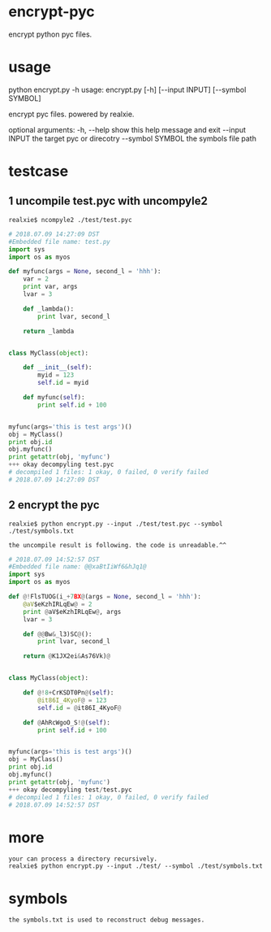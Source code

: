# encrypt-pyc
encrypt python pyc files.

# usage
python encrypt.py -h
usage: encrypt.py [-h] [--input INPUT] [--symbol SYMBOL]

encrypt pyc files. powered by realxie.

optional arguments:
	-h, --help       show this help message and exit
	--input INPUT    the target pyc or direcotry
	--symbol SYMBOL  the symbols file path


# testcase
## 1 uncompile test.pyc with uncompyle2
	realxie$ ncompyle2 ./test/test.pyc
```python
# 2018.07.09 14:27:09 DST
#Embedded file name: test.py
import sys
import os as myos

def myfunc(args = None, second_l = 'hhh'):
    var = 2
    print var, args
    lvar = 3

    def _lambda():
        print lvar, second_l

    return _lambda


class MyClass(object):

    def __init__(self):
        myid = 123
        self.id = myid

    def myfunc(self):
        print self.id + 100


myfunc(args='this is test args')()
obj = MyClass()
print obj.id
obj.myfunc()
print getattr(obj, 'myfunc')
+++ okay decompyling test.pyc
# decompiled 1 files: 1 okay, 0 failed, 0 verify failed
# 2018.07.09 14:27:09 DST
```


## 2 encrypt the pyc
	realxie$ python encrypt.py --input ./test/test.pyc --symbol ./test/symbols.txt

	the uncompile result is following. the code is unreadable.^^

```python
# 2018.07.09 14:52:57 DST
#Embedded file name: @@xaBtIiWf6&hJq1@
import sys
import os as myos

def @!FlsTUOG(i_+7BX@(args = None, second_l = 'hhh'):
    @aV$eKzhIRLqEw@ = 2
    print @aV$eKzhIRLqEw@, args
    lvar = 3

    def @@Bw&_l3)SC@():
        print lvar, second_l

    return @K1JX2ei&As76Vk)@


class MyClass(object):

    def @!8+CrKSDT0Pn@(self):
        @it86I_4KyoF@ = 123
        self.id = @it86I_4KyoF@

    def @AhRcWgoO_S!@(self):
        print self.id + 100


myfunc(args='this is test args')()
obj = MyClass()
print obj.id
obj.myfunc()
print getattr(obj, 'myfunc')
+++ okay decompyling test/test.pyc
# decompiled 1 files: 1 okay, 0 failed, 0 verify failed
# 2018.07.09 14:52:57 DST
```

# more
	your can process a directory recursively.
	realxie$ python encrypt.py --input ./test/ --symbol ./test/symbols.txt


# symbols
	the symbols.txt is used to reconstruct debug messages.
